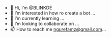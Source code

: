 - 👋 Hi, I’m @BLINKDE
- 👀 I’m interested in how ro create a bot ...
- 🌱 I’m currently learning ...
- 💞️ I’m looking to collaborate on ...
- 📫 How to reach me ngurefamz@gmail.com...

<!---
BLINKDE/BLINKDE is a ✨ special ✨ repository because its `README.md` (this file) appears on your GitHub profile.
You can click the Preview link to take a look at your changes.
--->
